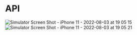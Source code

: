 # API

![Simulator Screen Shot - iPhone 11 - 2022-08-03 at 19 05 15](https://user-images.githubusercontent.com/76867730/182727553-9e402940-fd92-4d5b-bb5a-5520379f1dce.png)
![Simulator Screen Shot - iPhone 11 - 2022-08-03 at 19 05 21](https://user-images.githubusercontent.com/76867730/182727555-a6685b41-4474-4c47-86b6-94d68df62c02.png)
